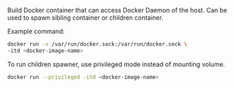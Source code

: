 Build Docker container that can access Docker Daemon of the host.
Can be used to spawn sibling container or children container.

Example command:

```sh
docker run -v /var/run/docker.sock:/var/run/docker.sock \
-itd <docker-image-name>
```

To run children spawner, use privileged mode instead of mounting volume.


```sh
docker run --privileged -itd <docker-image-name>
```